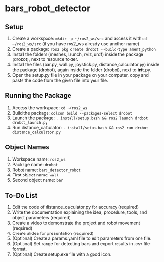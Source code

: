 # bars_robot_detector

## Setup
1. Create a workspace: `mkdir -p ~/ros2_ws/src` and access it with `cd ~/ros2_ws/src` (if you have ros2_ws already use another name)
2. Create a package: `ros2 pkg create drobot --build-type ament_python`
3. Install the folders (meshes, launch, rviz, urdf) inside the package (drobot), next to resource folder.
4. Install the files (bar.py, wall.py, joystick.py, distance_calculator.py) inside the package (drobot), again inside the folder (drobot), next to __init__.py.
5. Open the setup.py file in your package on your computer, copy and paste the code from the given file into your file.

## Running the Package
1. Access the workspace: `cd ~/ros2_ws`
2. Build the package: `colcon build --packages-select drobot`
3. Launch the package: `. install/setup.bash && ros2 launch drobot drobot_launch.py`
4. Run distance_calculator: `. install/setup.bash && ros2 run drobot distance_calculator.py`

## Object Names
1. Workspace name: `ros2_ws`
2. Package name: `drobot`
3. Robot name: `bars_detector_robot`
4. First object name: `wall`
5. Second object name: `bar`

## To-Do List
1. Edit the code of distance_calculator.py for accuracy (required)
2. Write the documentation explaining the idea, procedure, tools, and object parameters (required)
3. Create a video to demonstrate the project and robot movement (required)
4. Create slides for presentation (required)
5. (Optional) Create a params.yaml file to edit parameters from one file.
6. (Optional) Set range for detecting bars and export results in .csv file format.
7. (Optional) Create setup.exe file with a good icon.
